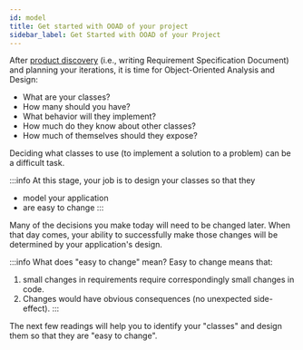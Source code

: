 ```yaml
---
id: model
title: Get started with OOAD of your project
sidebar_label: Get Started with OOAD of your Project
---
```



After [product discovery](../wk1/productdiscovery) (i.e., writing Requirement Specification Document) and planning your iterations, it is time for Object-Oriented Analysis and Design:

* What are your classes?
* How many should you have?  
* What behavior will they implement?
* How much do they know about other classes? 
* How much of themselves should they expose?

Deciding what classes to use (to implement a solution to a problem) can be a difficult task.

:::info
At this stage, your job is to design your classes so that they
* model your application
* are easy to change
:::

Many of the decisions you make today will need to be changed later. When that day comes, your ability to successfully make those changes will be determined by your application's design.

:::info What does "easy to change" mean?
Easy to change means that: 
1. small changes in requirements require correspondingly small changes in code. 
2. Changes would have obvious consequences (no unexpected side-effect).
:::

The next few readings will help you to identify your "classes" and design them so that they are "easy to change".

